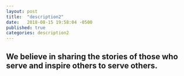 ```yaml
---
layout: post
title:  "description2"
date:   2018-08-15 19:58:04 -0500
published: true
categories: description2
---
```

## We believe in sharing the stories of those who serve and inspire others to serve others.
